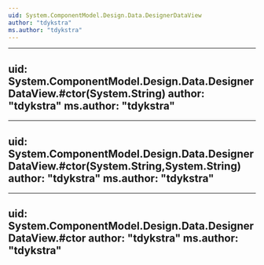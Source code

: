 ```yaml
---
uid: System.ComponentModel.Design.Data.DesignerDataView
author: "tdykstra"
ms.author: "tdykstra"
---
```


---
uid: System.ComponentModel.Design.Data.DesignerDataView.#ctor(System.String)
author: "tdykstra"
ms.author: "tdykstra"
---

---
uid: System.ComponentModel.Design.Data.DesignerDataView.#ctor(System.String,System.String)
author: "tdykstra"
ms.author: "tdykstra"
---

---
uid: System.ComponentModel.Design.Data.DesignerDataView.#ctor
author: "tdykstra"
ms.author: "tdykstra"
---
